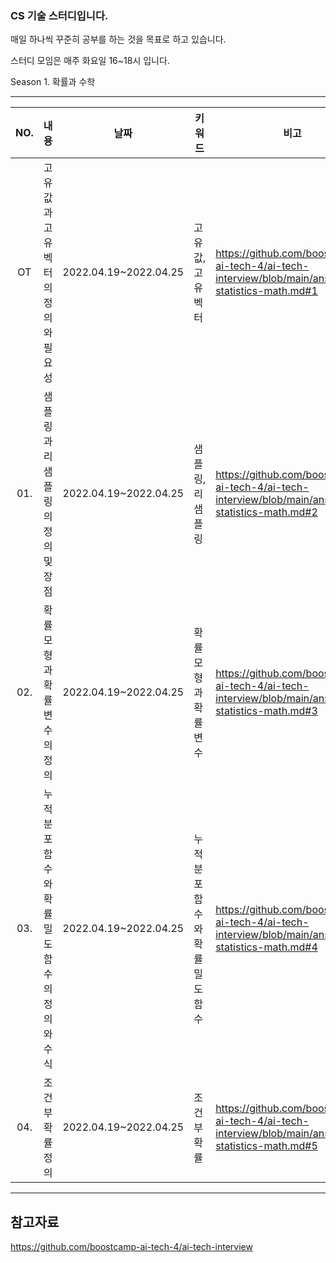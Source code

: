 ### CS 기술 스터디입니다.

매일 하나씩 꾸준히 공부를 하는 것을 목표로 하고 있습니다.

스터디 모임은 매주 화요일 16~18시 입니다.


Season 1. 확률과 수학

---
|  NO.  |     내용    |      날짜     |      키워드      |     비고     |
|:-----:| --------------------------------------- |:---------------:|--------------------------|--------------------------|
| OT  |고유값과 고유벡터의 정의와 필요성     | 2022.04.19~2022.04.25  | 고유값,고유벡터  | https://github.com/boostcamp-ai-tech-4/ai-tech-interview/blob/main/answers/1-statistics-math.md#1 |
| 01. |샘플링과 리샘플링의 정의 및 장점   | 2022.04.19~2022.04.25  | 샘플링, 리샘플링  | https://github.com/boostcamp-ai-tech-4/ai-tech-interview/blob/main/answers/1-statistics-math.md#2|
| 02. |확률 모형과 확률 변수의 정의 | 2022.04.19~2022.04.25  | 확률 모형과 확률 변수    | https://github.com/boostcamp-ai-tech-4/ai-tech-interview/blob/main/answers/1-statistics-math.md#3|
| 03. |누적 분포 함수와 확률 밀도 함수의 정의와 수식   | 2022.04.19~2022.04.25  | 누적 분포 함수와 확률 밀도 함수 | https://github.com/boostcamp-ai-tech-4/ai-tech-interview/blob/main/answers/1-statistics-math.md#4 |
| 04. |조건부 확률 정의| 2022.04.19~2022.04.25 | 조건부 확률 | https://github.com/boostcamp-ai-tech-4/ai-tech-interview/blob/main/answers/1-statistics-math.md#5|

---


## 참고자료

https://github.com/boostcamp-ai-tech-4/ai-tech-interview


